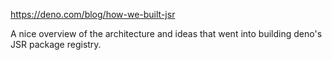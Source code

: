 https://deno.com/blog/how-we-built-jsr

A nice overview of the architecture and ideas that went into building deno's JSR package registry.